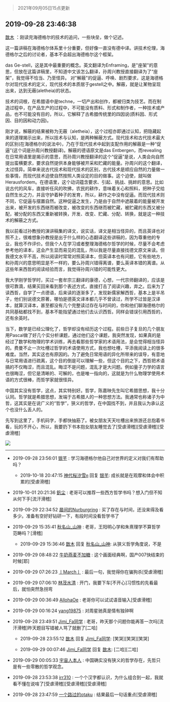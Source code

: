 > 2021年09月05日15点更新
<link rel="stylesheet" href="https://cdn.jsdelivr.net/gh/taotie6/sampleJSON@main/css/photo_show.css">


 ## 2019-09-28 23:46:38 

 [㪚木](https://www.coolapk.com/feed/14047284?shareKey=MTQwM2Q5NjQ2YWY5NjEzMTc0ZWY~) ：刚读完海德格尔的技术的追问，一些块垒，做个记述。

这一篇讲稿在海德格尔体系里十分重要，但好像一直没有德中译。讲技术伦理，海德格尔之后的讨论者，基本不会超出海德格尔这个框架。

das Ge-stell，这是其中最重要的概念。英文翻译为Enframing<!--break-->，是&quot;座架&quot;的意思，但放在这篇讲稿里，不知道中文该怎么翻译，孙周兴教授直接翻译为了“座架”，我觉得不恰当、乃至怪异。
对&quot;解蔽&quot;的促逼、呼唤、剧烈要求，这是海德格尔对现代技术的定义，现代技术的本质居于gestell之中。解蔽，就是让某物呈现出来，达到无蔽(aletheia)的状态。

技术的词根，在希腊语中是techne，一切产出和创作，都被归类为技艺。而在制造过程中，在产品生产的过程中，不可能没有质料、形式和制作者，一种技术或产品，也不可能没有目的，所以，它解释了古希腊传统里的四因说(质料因、形式因、目的因和动力因)。

刚才说，解蔽的结果被称为无蔽（aletheia），这个过程亦即通过认知，把隐藏起来的道理揭示出来，所以技术与认知，是两种解蔽方式。现代技术和古代技术最大的区别(在海德格尔的说法中)，乃在于现代技术中起到支配作用的解蔽是一种“促逼”(这个词是孙周兴教授翻译)。解蔽的德语原文是das Entbergen，而revealing在日常用语里是揭示的意思，而孙周兴教授翻译的这个“促逼”是说，人类会向自然提出蛮横要求，要求自然提供本身能够被开采和贮藏的能量。孙周兴的这个翻译，太过怪异。简单来说古代技术和现代技术的区别，古代技术是顺应自然的力量做一些事情，而现代技术迫使自然按照人类设定的目的做事。这个迫使，就叫做Herausfordem。在德语里，这个动词蕴含要求、引起、挑战、挑衅的意思。比如说古代的风车，直接听任风的吹拂，农民的耕作，意味着关心和照料，把种子交给自然生长之力，并且守护着种子的发育，所以，耕作之中没有促逼。而现代技术则不同，它促逼与摆置自然。这种促逼之发生，乃是由于自然中遮蔽着的能量被开发出来，被开发的东西继而被改变，被改变的东西继而被贮藏，被贮藏的东西又被分配，被分配的东西又重新被转换，开发、改变、贮藏、分配、转换，就是这一种技术的解蔽之方式。

我以前看过孙教授的演讲稿集的译文，说实话，译文是相当怪异的，而且英译也对照不上，很难想象孙教授是出于什么样的心态翻译这些讲稿的，因为尊重他的专业，我也不作评价。但我个人在学习或者整理海德格尔哲学的时候，尽量不会考虑参考他的译本，这会产生显而易见的混乱，所以我是尽量直接找德文原文来读。但我德文水平不高，所以阅读时常常对照英译本，但英译本也有问题，它有些地方，和孙周兴的意思明显是不一样的，要么孙周兴错得离谱，要么英译本错的离谱。从这些年来西哲的阅读经验而言，我觉得孙周兴错的可能性更大。

我大学刚学哲学时，买过一套牟宗三翻译的康德，心想，一代宗师翻译的，应该是很可靠滴，结果买回来看到那个表述方式，直接打击了阅读兴趣，弃之。后来为了读西哲，自学了一点德语，后来读的逐渐多了，发现新儒家解西哲，基本上是半吊子，他们别说德文原著，哪怕是德英文译本都几乎不曾读过，所学不过皆是汉译本，就算汉译本，甚至都没有几个完整读过存在与时间的，你和他们聊海德格尔的共同基础都找不到，基本不能指望通过他们去认识西哲。同样会错误引用西哲的，还有余英时。

当下，数学是已经公理化了，哲学却没有经历这个过程。前些日子复旦的几个朋友用Pascal做了好几个实分析课题，通过他们这个课题，我突然发现，如果真的是经过了数学和物理的学术训练，再去看那些哲学家的术语用法，是会觉得相当怪异的。费曼不止一次吐槽过哲学的术语使用方式，我也想吐槽，平添我阅读上的很多难度。当然，其实这也有原因的。为了避免日常用语的异化所带来的误导，有意地与日常用语进行疏离，这个目的倒是可以理解一些，但这个目的之下，西哲把术语搞的不仅晦涩，而且混乱。晦涩不是问题，混乱才是大问题。例如量子力学的语言也很晦涩，但它是清晰的、可解的，也是唯一指向的，这就是为什么物理学使用术语的方式很棒，而哲学家就很怪异。

中国其实没有哲学，这点，其实特别好。哲学，陈嘉映先生叫它希腊思想，我十分认同。哲学就是希腊思想，发端于古希腊人的一种思想方法。我通常也称诸子为中哲，这其实是在说广义的“哲学”，狭义的哲学，在中国找不到，并且我认为承认这个也没什么丢人的。

先写到这里了，手机码字，手都快抽筋了。被女朋友天天吐槽出来旅游还总抱着书看，玩的不开心，所以，我要扔下书本抱女朋友睡觉去了[受虐滑稽][受虐滑稽][受虐滑稽] 

<div class="album">
<img class="img-item" src="http://image.coolapk.com/feed/2019/0507/23/1081091_4536_0942@400x225.gif" />
</div>

 ------- 

- 2019-09-28 23:56:01 [银芊](uid=1623630) : 学习海德格尔他自己对世界的定义对我们有帮助吗？ 

    - 2019-10-18 20:47:15 [神代桜汐雪ฅ](uid=1048023) 回复 [银芊](uid=1623630): 成长就是在观摩和体会中积累的[受虐滑稽] 

- 2019-10-01 20:21:36 [釩尘](uid=431676) : 老哥可以推荐一些西方哲学书吗？想入门但不知从何下手[流汗滑稽] 

- 2019-09-29 22:34:52 [晨间的Nurburgring](uid=1099324) : 买了存在与时间，还没来得及看多少。准备有空好好钻研一下，有段时间没看哲学书了 

- 2019-09-29 15:35:41 [秋名山_山神](uid=2250058) : 老哥，王阳明心学和朱熹理学不算哲学范畴吗？[滑稽] 

    - 2019-09-29 15:36:46 [㪚木](uid=1081091) 回复 [秋名山_山神](uid=2250058): 从狭义哲学角度说，不是 

- 2019-09-29 08:48:22 [牛奶燕麦不加糖](uid=633325) : 这个画面经典啊，国产007快结束的时候[耶] 

- 2019-09-29 07:26:23 [丨March丨](uid=1139702) : 最后一句，我觉得你在骗狗杀[受虐滑稽] 

- 2019-09-29 07:06:10 [林茂水清](uid=2077614) : 开门，我要下车[不开心]习惯性的先看最后，就怕突然急拐弯 

- 2019-09-29 00:36:49 [AllohaOe](uid=838702) : 老哥你可以试试语音输入[受虐滑稽] 

- 2019-09-29 00:16:24 [yang19875](uid=1093873) : 对周星驰真是情有独钟啊 

- 2019-09-28 23:49:51 [Jimi_Fa同学](uid=658442) : 老哥，昨天那个问题你能再答一次吗[流汗滑稽]昨天题目写错被人骂了就删了[二哈] 

    - 2019-09-28 23:55:12 [㪚木](uid=1081091) 回复 [Jimi_Fa同学](uid=658442): [笑哭][笑哭][笑哭] 

    - 2019-09-29 00:07:46 [Jimi_Fa同学](uid=658442) 回复 [㪚木](uid=1081091): [二哈][二哈] 

- 2019-09-29 00:05:33 [宇宙人本人](uid=1597114) : 中国确实没有狭义的哲学存在，先哲只是有一些零散的哲学观念。 

- 2019-09-28 23:53:38 [irr310](uid=636373) : 一个个汉字都认识，为什么组合到一起，我就看不懂在说啥了[受虐滑稽][受虐滑稽][受虐滑稽] 

- 2019-09-28 23:47:59 [一个路过的otaku](uid=1008212) : 结果最后一句话重点[受虐滑稽] 

